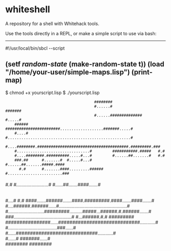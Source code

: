 # whiteshell
A repository for a shell with Whitehack tools.

Use the tools directly in a REPL, or make a simple script to use via bash:

-----------------
#!/usr/local/bin/sbcl --script

(setf *random-state* (make-random-state t))
(load "/home/your-user/simple-maps.lisp")
(print-map)
------------------

$ chmod +x yourscript.lisp
$ ./yourscript.lisp

                                           ########                             
                                           #......#                  #######    
                                           #......##############     #.....#    
        ######      ########################...................#######.....#    
        #....#      #......................................................#    
        #....########.########################################.#########.###    
        #................................#         ###########.#####   #.#      
        #....########.##########.....#...#         #......##.......#   #.#      
        ###.##      #.......#  #.....#...#         #......##.......#####.####   
          #.#       #.......####.........######    #........................### 
######    #.#       #.........................#    #......##.......####.......# 
#....#    #.#    ####.......######.......####.#########.####.......####.......# 
#....######.######......#.....................................................# 
#............................#########..........#####...######.#.######.......# 
###.............................................#   #...######.#.#    ######### 
  ################......#############################............#              
                 #......................................###......#              
                 #......#############################............#              
                 #......#                           #######......#              
                 ########                                 ########              
